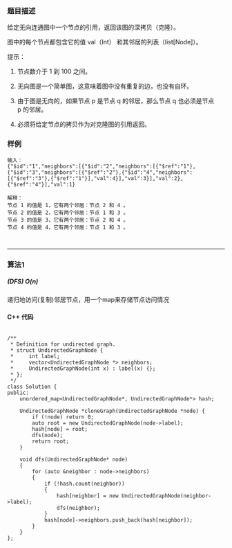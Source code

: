 ### 题目描述

给定无向连通图中一个节点的引用，返回该图的深拷贝（克隆）。

图中的每个节点都包含它的值 val（Int） 和其邻居的列表（list[Node]）。

提示：

1. 节点数介于 1 到 100 之间。

2. 无向图是一个简单图，这意味着图中没有重复的边，也没有自环。

3. 由于图是无向的，如果节点 p 是节点 q 的邻居，那么节点 q 也必须是节点 p 的邻居。

4. 必须将给定节点的拷贝作为对克隆图的引用返回。



### 样例

```
输入：
{"$id":"1","neighbors":[{"$id":"2","neighbors":[{"$ref":"1"},{"$id":"3","neighbors":[{"$ref":"2"},{"$id":"4","neighbors":[{"$ref":"3"},{"$ref":"1"}],"val":4}],"val":3}],"val":2},{"$ref":"4"}],"val":1}

解释：
节点 1 的值是 1，它有两个邻居：节点 2 和 4 。
节点 2 的值是 2，它有两个邻居：节点 1 和 3 。
节点 3 的值是 3，它有两个邻居：节点 2 和 4 。
节点 4 的值是 4，它有两个邻居：节点 1 和 3 。



```


----------

### 算法1
##### (DFS) $O(n)$

递归地访问(复制)邻居节点，用一个map来存储节点访问情况




#### C++ 代码
```

/**
 * Definition for undirected graph.
 * struct UndirectedGraphNode {
 *     int label;
 *     vector<UndirectedGraphNode *> neighbors;
 *     UndirectedGraphNode(int x) : label(x) {};
 * };
 */
class Solution {
public:
    unordered_map<UndirectedGraphNode*, UndirectedGraphNode*> hash;

    UndirectedGraphNode *cloneGraph(UndirectedGraphNode *node) {
        if (!node) return 0;
        auto root = new UndirectedGraphNode(node->label);
        hash[node] = root;
        dfs(node);
        return root;
    }

    void dfs(UndirectedGraphNode* node)
    {
        for (auto &neighbor : node->neighbors)
        {
            if (!hash.count(neighbor))
            {
                hash[neighbor] = new UndirectedGraphNode(neighbor->label);
                dfs(neighbor);
            }
            hash[node]->neighbors.push_back(hash[neighbor]);
        }
    }
};


```

